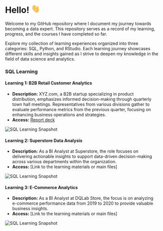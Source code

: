 # Hello!  <img src='https://github.com/elhakimyasya/elhakimyasya/blob/master/assets/Hi.gif' width='29' height='29'/>

Welcome to my GitHub repository where I document my journey towards becoming a data expert. This repository serves as a record of my learning, progress, and the courses I have completed so far.

Explore my collection of learning experiences organized into three categories: SQL, Python, and RStudio. Each learning journey showcases different skills and insights gained as I strive to deepen my knowledge in the field of data science and analytics.

### SQL Learning

#### Learning 1: B2B Retail Customer Analytics
- **Description:** XYZ.com, a B2B startup specializing in product distribution, emphasizes informed decision-making through quarterly town hall meetings. Representatives from various divisions gather to evaluate performance metrics from the previous quarter, focusing on enhancing business operations and strategies.
- **Access:** [Report deck](https://github.com/fitria-dwi/personal-notebook/blob/main/SQL/B2B%20Retail%20Customer%20Analytics%20Report/Report%20Deck%20%E2%80%93%20B2B%20Retail%20Insights.pdf)

![SQL Learning Snapshot](sql_learning_snapshot.png)

#### Learning 2: Superstore Data Analysis
- **Description:** As a BI Analyst at Superstore, the role focuses on delivering actionable insights to support data-driven decision-making across various departments within the organization.
- **Access:** [Link to the learning materials or main files]

![SQL Learning Snapshot](sql_learning_snapshot.png)

#### Learning 3: E-Commerce Analytics
- **Description:** As a BI Analyst at DQLab Store, the focus is on analyzing e-commerce performance data from 2019 to 2020 to provide valuable business insights.
- **Access:** [Link to the learning materials or main files]

![SQL Learning Snapshot](sql_learning_snapshot.png)
